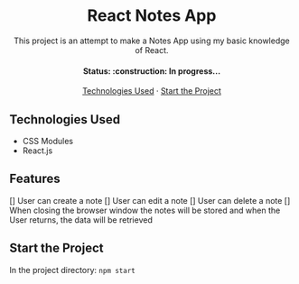 <h1 align='center'>React Notes App</h1>

<p align='center'>This project is an attempt to make a Notes App using my basic knowledge of React.</p>

<h4 align='center'>Status: :construction: In progress...</h4>

<p align='center'>
  <a href='technologies-used'>Technologies Used</a> ·
  <a href='start-the-project'>Start the Project</a>
</p>

## Technologies Used
- CSS Modules
- React.js

## Features
[] User can create a note
[] User can edit a note
[] User can delete a note
[] When closing the browser window the notes will be stored and when the User returns, the data will be retrieved

## Start the Project

In the project directory:
`npm start`
